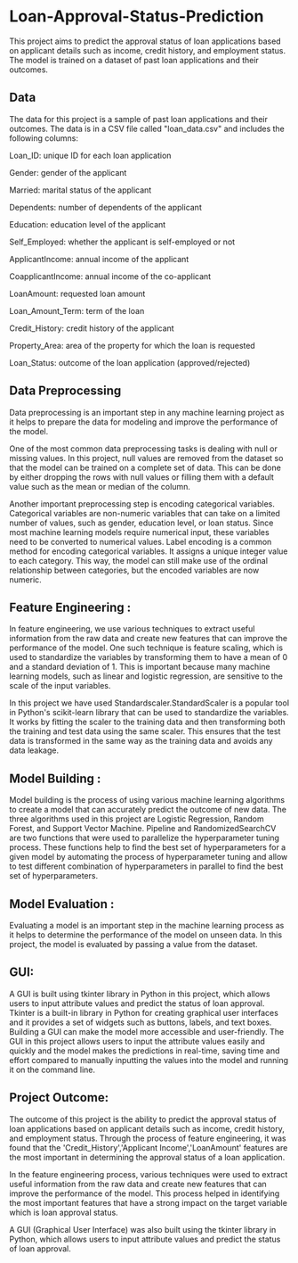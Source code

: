 # Loan-Approval-Status-Prediction

This project aims to predict the approval status of loan applications based on applicant details such as income, credit history, and employment status. The model is trained on a dataset of past loan applications and their outcomes.

## Data
The data for this project is a sample of past loan applications and their outcomes. The data is in a CSV file called "loan_data.csv" and includes the following columns:

Loan_ID: unique ID for each loan application

Gender: gender of the applicant

Married: marital status of the applicant

Dependents: number of dependents of the applicant

Education: education level of the applicant

Self_Employed: whether the applicant is self-employed or not

ApplicantIncome: annual income of the applicant

CoapplicantIncome: annual income of the co-applicant

LoanAmount: requested loan amount

Loan_Amount_Term: term of the loan

Credit_History: credit history of the applicant

Property_Area: area of the property for which the loan is requested

Loan_Status: outcome of the loan application (approved/rejected)


## Data Preprocessing
Data preprocessing is an important step in any machine learning project as it helps to prepare the data for modeling and improve the performance of the model.

One of the most common data preprocessing tasks is dealing with null or missing values. In this project, null values are removed from the dataset so that the model can be trained on a complete set of data. This can be done by either dropping the rows with null values or filling them with a default value such as the mean or median of the column.

Another important preprocessing step is encoding categorical variables. Categorical variables are non-numeric variables that can take on a limited number of values, such as gender, education level, or loan status. Since most machine learning models require numerical input, these variables need to be converted to numerical values.
Label encoding is a common method for encoding categorical variables. It assigns a unique integer value to each category. This way, the model can still make use of the ordinal relationship between categories, but the encoded variables are now numeric.

## Feature Engineering :
In feature engineering, we use various techniques to extract useful information from the raw data and create new features that can improve the performance of the model.
One such technique is feature scaling, which is used to standardize the variables by transforming them to have a mean of 0 and a standard deviation of 1. This is important because many machine learning models, such as linear and logistic regression, are sensitive to the scale of the input variables.

In this project we have used Standardscaler.StandardScaler is a popular tool in Python's scikit-learn library that can be used to standardize the variables. It works by fitting the scaler to the training data and then transforming both the training and test data using the same scaler. This ensures that the test data is transformed in the same way as the training data and avoids any data leakage.

## Model Building :
Model building is the process of using various machine learning algorithms to create a model that can accurately predict the outcome of new data. The three algorithms used in this project are Logistic Regression, Random Forest, and Support Vector Machine. Pipeline and RandomizedSearchCV are two functions that were used to parallelize the hyperparameter tuning process. These functions help to find the best set of hyperparameters for a given model by automating the process of hyperparameter tuning and allow to test different combination of hyperparameters in parallel to find the best set of hyperparameters.

## Model Evaluation :
Evaluating a model is an important step in the machine learning process as it helps to determine the performance of the model on unseen data. In this project, the model is evaluated by passing a value from the dataset.

## GUI:
 A GUI is built using tkinter library in Python in this project, which allows users to input attribute values and predict the status of loan approval. Tkinter is a built-in library in Python for creating graphical user interfaces and it provides a set of widgets such as buttons, labels, and text boxes. Building a GUI can make the model more accessible and user-friendly. The GUI in this project allows users to input the attribute values easily and quickly and the model makes the predictions in real-time, saving time and effort compared to manually inputting the values into the model and running it on the command line.


## Project Outcome:
The outcome of this project is the ability to predict the approval status of loan applications based on applicant details such as income, credit history, and employment status. Through the process of feature engineering, it was found that the 'Credit_History','Applicant Income','LoanAmount' features are the most important in determining the approval status of a loan application.

In the feature engineering process, various techniques were used to extract useful information from the raw data and create new features that can improve the performance of the model. This process helped in identifying the most important features that have a strong impact on the target variable which is loan approval status.

A GUI (Graphical User Interface) was also built using the tkinter library in Python, which allows users to input attribute values and predict the status of loan approval.
